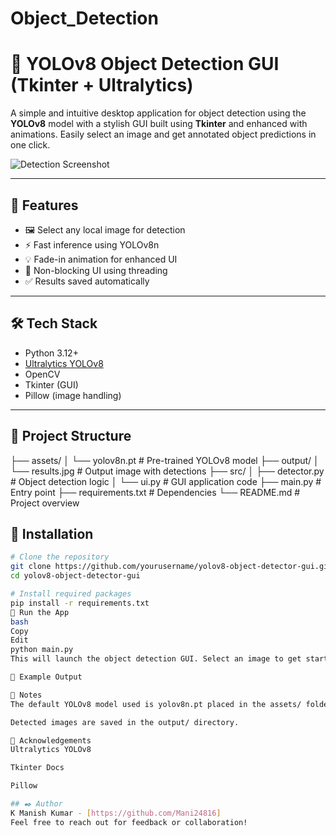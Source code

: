 # Object_Detection

# 🧠 YOLOv8 Object Detection GUI (Tkinter + Ultralytics)

A simple and intuitive desktop application for object detection using the **YOLOv8** model with a stylish GUI built using **Tkinter** and enhanced with animations. Easily select an image and get annotated object predictions in one click.

![Detection Screenshot](results.jpg)

---

## 🚀 Features

- 🖼️ Select any local image for detection
- ⚡ Fast inference using YOLOv8n
- 💡 Fade-in animation for enhanced UI
- 🧵 Non-blocking UI using threading
- ✅ Results saved automatically

---

## 🛠️ Tech Stack

- Python 3.12+
- [Ultralytics YOLOv8](https://github.com/ultralytics/ultralytics)
- OpenCV
- Tkinter (GUI)
- Pillow (image handling)

---

## 📂 Project Structure

├── assets/
│ └── yolov8n.pt # Pre-trained YOLOv8 model
├── output/
│ └── results.jpg # Output image with detections
├── src/
│ ├── detector.py # Object detection logic
│ └── ui.py # GUI application code
├── main.py # Entry point
├── requirements.txt # Dependencies
└── README.md # Project overview

## 🧪 Installation

```bash
# Clone the repository
git clone https://github.com/yourusername/yolov8-object-detector-gui.git
cd yolov8-object-detector-gui

# Install required packages
pip install -r requirements.txt
🏁 Run the App
bash
Copy
Edit
python main.py
This will launch the object detection GUI. Select an image to get started!

📸 Example Output

📌 Notes
The default YOLOv8 model used is yolov8n.pt placed in the assets/ folder.

Detected images are saved in the output/ directory.

🙌 Acknowledgements
Ultralytics YOLOv8

Tkinter Docs

Pillow

## ✒️ Author
K Manish Kumar - [https://github.com/Mani24816]
Feel free to reach out for feedback or collaboration!
